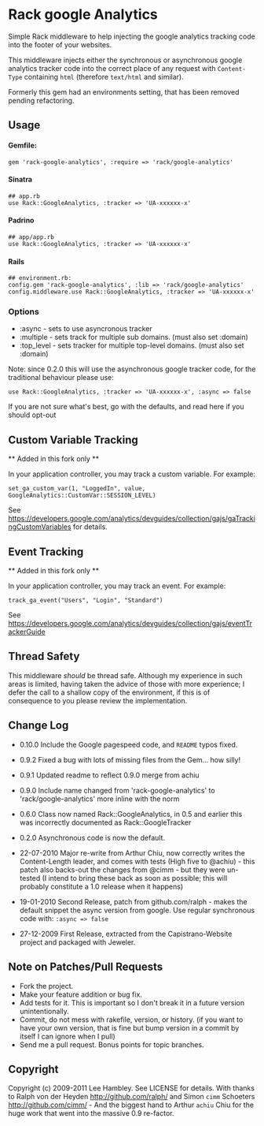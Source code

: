 # Rack google Analytics

Simple Rack middleware to help injecting the google analytics tracking code into the footer of your websites.

This middleware injects either the synchronous or asynchronous google analytics tracker code into the correct place of any request with `Content-Type` containing `html` (therefore `text/html` and similar).

Formerly this gem had an environments setting, that has been removed pending refactoring.

## Usage

#### Gemfile:
    gem 'rack-google-analytics', :require => 'rack/google-analytics'

#### Sinatra
    ## app.rb
    use Rack::GoogleAnalytics, :tracker => 'UA-xxxxxx-x'

#### Padrino

    ## app/app.rb
    use Rack::GoogleAnalytics, :tracker => 'UA-xxxxxx-x'

#### Rails

    ## environment.rb:
    config.gem 'rack-google-analytics', :lib => 'rack/google-analytics'
    config.middleware.use Rack::GoogleAnalytics, :tracker => 'UA-xxxxxx-x'

### Options

* :async      -  sets to use asyncronous tracker  
* :multiple   -  sets track for multiple sub domains. (must also set :domain)
* :top_level  -  sets tracker for multiple top-level domains. (must also set :domain)

Note: since 0.2.0 this will use the asynchronous google tracker code, for the traditional behaviour please use:

    use Rack::GoogleAnalytics, :tracker => 'UA-xxxxxx-x', :async => false

If you are not sure what's best, go with the defaults, and read here if you should opt-out

## Custom Variable Tracking

** Added in this fork only **

In your application controller, you may track a custom variable. For example:

    set_ga_custom_var(1, "LoggedIn", value, GoogleAnalytics::CustomVar::SESSION_LEVEL)

See https://developers.google.com/analytics/devguides/collection/gajs/gaTrackingCustomVariables for details.

## Event Tracking

** Added in this fork only **

In your application controller, you may track an event. For example:

    track_ga_event("Users", "Login", "Standard")

See https://developers.google.com/analytics/devguides/collection/gajs/eventTrackerGuide

## Thread Safety

This middleware *should* be thread safe. Although my experience in such areas is limited, having taken the advice of those with more experience; I defer the call to a shallow copy of the environment, if this is of consequence to you please review the implementation.

## Change Log

* 0.10.0 Include the Google pagespeed code, and `README` typos fixed.
* 0.9.2  Fixed a bug with lots of missing files from the Gem... how silly!
* 0.9.1  Updated readme to reflect 0.9.0 merge from achiu
* 0.9.0  Include name changed from 'rack-google-analytics' to 'rack/google-analytics' more inline with the norm
* 0.6.0  Class now named Rack::GoogleAnalytics, in 0.5 and earlier this was incorrectly documented as Rack::GoogleTracker
* 0.2.0  Asynchronous code is now the default.

* 22-07-2010 Major re-write from Arthur Chiu, now correctly writes the Content-Length leader, and comes with tests (High five to @achiu) - this patch also backs-out the changes from @cimm - but they were un-tested (I intend to bring these back as soon as possible; this will probably constitute a 1.0 release when it happens)
* 19-01-2010 Second Release, patch from github.com/ralph - makes the default snippet the async version from google. Use regular synchronous code with: `:async => false`
* 27-12-2009 First Release, extracted from the Capistrano-Website project and packaged with Jeweler.

## Note on Patches/Pull Requests

* Fork the project.
* Make your feature addition or bug fix.
* Add tests for it. This is important so I don't break it in a
  future version unintentionally.
* Commit, do not mess with rakefile, version, or history.
  (if you want to have your own version, that is fine but bump version in a commit by itself I can ignore when I pull)
* Send me a pull request. Bonus points for topic branches.

## Copyright

Copyright (c) 2009-2011 Lee Hambley. See LICENSE for details.
With thanks to Ralph von der Heyden http://github.com/ralph/ and Simon `cimm` Schoeters http://github.com/cimm/ - And the biggest hand to Arthur `achiu` Chiu for the huge work that went into the massive 0.9 re-factor.
